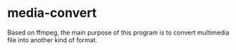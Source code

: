 media-convert
=============
Based on ffmpeg, the main purpose of this program is to convert multimedia file into another kind of format.

